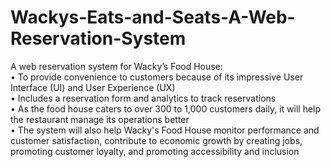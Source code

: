 # Wackys-Eats-and-Seats-A-Web-Reservation-System

A web reservation system for Wacky’s Food House: <br>
• To provide convenience to customers because of its impressive User Interface (UI) and User Experience (UX) <br>
• Includes a reservation form and analytics to track reservations <br>
• As the food house caters to over 300 to 1,000 customers daily, it will help the restaurant manage its operations better <br>
• The system will also help Wacky's Food House monitor performance and customer satisfaction, contribute to economic growth by creating jobs, promoting customer loyalty, and promoting accessibility and inclusion
